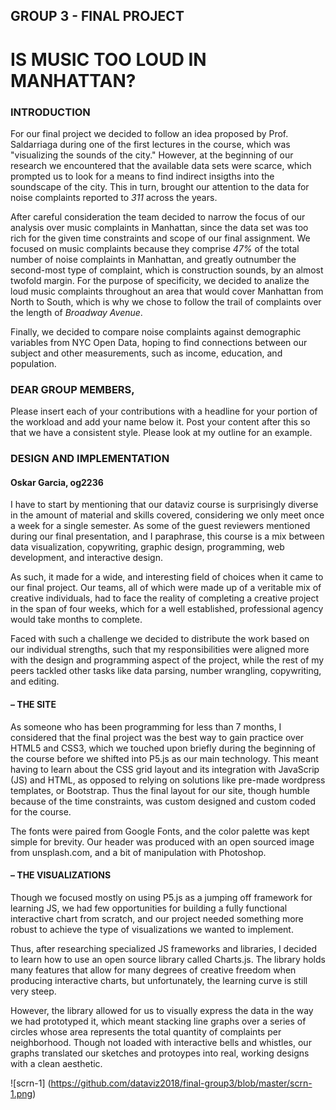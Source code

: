 ## GROUP 3 - FINAL PROJECT

# IS MUSIC TOO LOUD IN MANHATTAN?

### INTRODUCTION

For our final project we decided to follow an idea proposed by Prof. Saldarriaga during one of the first lectures in the course, which was "visualizing the sounds of the city." However, at the beginning of our research we encountered that the available data sets were scarce, which prompted us to look for a means to find indirect insigths into the soundscape of the city. This in turn, brought our attention to the data for noise complaints reported to _311_ across the years.

After careful consideration the team decided to narrow the focus of our analysis over music complaints in Manhattan, since the data set was too rich for the given time constraints and scope of our final assignment. We focused on music complaints because they comprise _47%_ of the total number of noise complaints in Manhattan, and greatly outnumber the second-most type of complaint, which is construction sounds, by an almost twofold margin. For the purpose of specificity, we decided to analize the loud music complaints throughout an area that would cover Manhattan from North to South, which is why we chose to follow the trail of complaints over the length of _Broadway Avenue_. 

Finally, we decided to compare noise complaints against demographic variables from NYC Open Data, hoping to find connections between our subject and other measurements, such as income, education, and population.

### DEAR GROUP MEMBERS,
Please insert each of your contributions with a headline for your portion of the workload and add your name below it. Post your content after this so that we have a consistent style. Please look at my outline for an example.




### DESIGN AND IMPLEMENTATION
#### Oskar Garcia, og2236

I have to start by mentioning that our dataviz course is surprisingly diverse in the amount of material and skills covered, considering we only meet once a week for a single semester. As some of the guest reviewers mentioned during our final presentation, and I paraphrase, this course is a mix between data visualization, copywriting, graphic design, programming, web development, and interactive design.

As such, it made for a wide, and interesting field of choices when it came to our final project. Our teams, all of which were made up of a veritable mix of creative individuals, had to face the reality of completing a creative project in the span of four weeks, which for a well established, professional agency would take months to complete.

Faced with such a challenge we decided to distribute the work based on our individual strengths, such that my responsibilities were aligned more with the design and programming aspect of the project, while the rest of my peers tackled other tasks like data parsing, number wrangling, copywriting, and editing.

#### – THE SITE

As someone who has been programming for less than 7 months, I considered that the final project was the best way to gain practice over HTML5 and CSS3, which we touched upon briefly during the beginning of the course before we shifted into P5.js as our main technology. This meant having to learn about the CSS grid layout and its integration with JavaScrip (JS) and HTML, as opposed to relying on solutions like pre-made wordpress templates, or Bootstrap. Thus the final layout for our site, though humble because of the time constraints, was custom designed and custom coded for the course.

The fonts were paired from Google Fonts, and the color palette was kept simple for brevity. Our header was produced with an open sourced image from unsplash.com, and a bit of manipulation with Photoshop.

#### – THE VISUALIZATIONS

Though we focused mostly on using P5.js as a jumping off framework for learning JS, we had few opportunities for building a fully functional interactive chart from scratch, and our project needed something more robust to achieve the type of visualizations we wanted to implement.

Thus, after researching specialized JS frameworks and libraries, I decided to learn how to use an open source library called Charts.js. The library holds many features that allow for many degrees of creative freedom when producing interactive charts, but unfortunately, the learning curve is still very steep.

However, the library allowed for us to visually express the data in the way we had prototyped it, which meant stacking line graphs over a series of circles whose area represents the total quantity of complaints per neighborhood. Though not loaded with interactive bells and whistles, our graphs translated our sketches and protoypes into real, working designs with a clean aesthetic.



![scrn-1] (https://github.com/dataviz2018/final-group3/blob/master/scrn-1.png)






